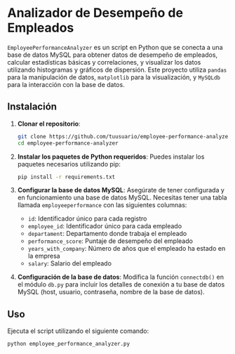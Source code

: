 # Analizador de Desempeño de Empleados

`EmployeePerformanceAnalyzer` es un script en Python que se conecta a una base de datos MySQL para obtener datos de desempeño de empleados, calcular estadísticas básicas y correlaciones, y visualizar los datos utilizando histogramas y gráficos de dispersión. Este proyecto utiliza `pandas` para la manipulación de datos, `matplotlib` para la visualización, y `MySQLdb` para la interacción con la base de datos.

## Instalación

1. **Clonar el repositorio**:
    ```bash
    git clone https://github.com/tuusuario/employee-performance-analyzer.git
    cd employee-performance-analyzer
    ```

2. **Instalar los paquetes de Python requeridos**:
    Puedes instalar los paquetes necesarios utilizando pip:
    ```bash
    pip install -r requirements.txt
    ```

3. **Configurar la base de datos MySQL**:
    Asegúrate de tener configurada y en funcionamiento una base de datos MySQL. Necesitas tener una tabla llamada `employeeperformance` con las siguientes columnas:

    - `id`: Identificador único para cada registro
    - `employee_id`: Identificador único para cada empleado
    - `departament`: Departamento donde trabaja el empleado
    - `performance_score`: Puntaje de desempeño del empleado
    - `years_with_company`: Número de años que el empleado ha estado en la empresa
    - `salary`: Salario del empleado

4. **Configuración de la base de datos**:
    Modifica la función `connectdb()` en el módulo `db.py` para incluir los detalles de conexión a tu base de datos MySQL (host, usuario, contraseña, nombre de la base de datos).

## Uso

Ejecuta el script utilizando el siguiente comando:

```bash
python employee_performance_analyzer.py
